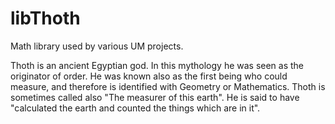 libThoth
========

Math library used by various UM projects. 


Thoth is an ancient Egyptian god. In this mythology he was seen as the originator of order. He was known also as the first being who could measure, and therefore is identified with Geometry or Mathematics. Thoth is sometimes called also "The measurer of this earth". He is said to have "calculated the earth and counted the things which are in it". 
